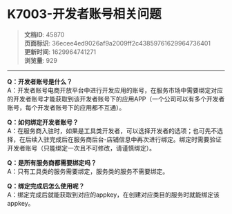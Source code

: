 # K7003-开发者账号相关问题

> **文档ID**: 45870  
> **页面标识**: 36ecee4ed9026af9a2009ff2c43859761629964736401  
> **更新时间**: 1629964741271  
> **浏览量**: 929

---

**Q：开发者账号是什么？**   
A：开发者账号电商开放平台中进行开发应用的账号，在服务市场中需要绑定对应的开发者账号才能获取到该开发者账号下的应用APP（一个公司可以有多个开发者账号，每个开发者账号下的应用都不互通）。

**Q：如何绑定开发者账号？**   
A：在服务商入驻时，如果是工具类开发者，可以选择开发者的选项；也可先不选择，在后续入驻完成后在服务商后台-店铺信息中再次进行绑定。绑定时需要验证开发者账号（只能绑定一次且不可修改，请谨慎绑定）。

**Q：是所有服务商都需要绑定吗？**   
A：只有工具类的服务需要绑定，服务类的服务不需要绑定。

**Q：绑定完成后怎么使用呢？**   
A：绑定完成后就能获取到对应的appkey，在创建对应类目的服务时就能绑定该appkey。
